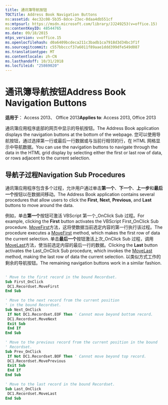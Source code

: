 ```yaml
---
title: 通讯簿导航按钮
TOCTitle: Address Book Navigation Buttons
ms:assetid: 4ec32c08-5b35-8dce-23ec-0daa4db551cf
ms:mtpsurl: https://msdn.microsoft.com/library/JJ249253(v=office.15)
ms:contentKeyID: 48544765
ms.date: 09/18/2015
mtps_version: v=office.15
ms.openlocfilehash: d0a6409bcdeca211c3badb1ca7918d3d34bc3f1f
ms.sourcegitcommit: c557bbcccf37a6011f89aae1ddd399dfe549d087
ms.translationtype: MT
ms.contentlocale: zh-CN
ms.lasthandoff: 10/31/2018
ms.locfileid: "25869020"
---
```

# <a name="address-book-navigation-buttons"></a><span data-ttu-id="13482-102">通讯簿导航按钮</span><span class="sxs-lookup"><span data-stu-id="13482-102">Address Book Navigation Buttons</span></span>


<span data-ttu-id="13482-103">**适用于**： Access 2013、 Office 2013</span><span class="sxs-lookup"><span data-stu-id="13482-103">**Applies to**: Access 2013, Office 2013</span></span>

<span data-ttu-id="13482-104">通讯簿应用程序底部的网页中显示的导航按钮。</span><span class="sxs-lookup"><span data-stu-id="13482-104">The Address Book application displays the navigation buttons at the bottom of the webpage.</span></span> <span data-ttu-id="13482-105">您可以使用导航按钮，通过选择第一行或最后一行数据或与当前行相邻的行，在 HTML 网格显示中导航数据。</span><span class="sxs-lookup"><span data-stu-id="13482-105">You can use the navigation buttons to navigate through the data in the HTML grid display by selecting either the first or last row of data, or rows adjacent to the current selection.</span></span>

## <a name="navigation-sub-procedures"></a><span data-ttu-id="13482-106">导航子过程</span><span class="sxs-lookup"><span data-stu-id="13482-106">Navigation Sub Procedures</span></span>

<span data-ttu-id="13482-107">通讯簿应用程序包含多个过程，允许用户通过单击**第一个**、**下一个**、**上一步**和**最后一个**按钮以在数据间移动。</span><span class="sxs-lookup"><span data-stu-id="13482-107">The Address Book application contains several procedures that allow users to click the **First**, **Next**, **Previous**, and **Last** buttons to move around the data.</span></span>

<span data-ttu-id="13482-108">例如，单击**第一个**按钮可激活 VBScript 第一个\_OnClick Sub 过程。</span><span class="sxs-lookup"><span data-stu-id="13482-108">For example, clicking the **First** button activates the VBScript First\_OnClick Sub procedure.</span></span> <span data-ttu-id="13482-109">[MoveFirst](movefirst-movelast-movenext-and-moveprevious-methods-rds.md)方法，这将使数据当前选定内容的第一行执行该过程。</span><span class="sxs-lookup"><span data-stu-id="13482-109">The procedure executes a [MoveFirst](movefirst-movelast-movenext-and-moveprevious-methods-rds.md) method, which makes the first row of data the current selection.</span></span> <span data-ttu-id="13482-110">单击**最后一个**按钮激活上次\_OnClick Sub 过程，调用[MoveLast](movefirst-movelast-movenext-and-moveprevious-methods-rds.md)方法，使当前选定内容的最后一行的数据。</span><span class="sxs-lookup"><span data-stu-id="13482-110">Clicking the **Last** button activates the Last\_OnClick Sub procedure, which invokes the [MoveLast](movefirst-movelast-movenext-and-moveprevious-methods-rds.md) method, making the last row of data the current selection.</span></span> <span data-ttu-id="13482-111">以类似方式工作的剩余的导航按钮。</span><span class="sxs-lookup"><span data-stu-id="13482-111">The remaining navigation buttons work in a similar fashion.</span></span>

```vb 
 
' Move to the first record in the bound Recordset. 
Sub First_OnClick 
 DC1.Recordset.MoveFirst 
End Sub 
 
' Move to the next record from the current position 
' in the bound Recordset. 
Sub Next_OnClick 
 If Not DC1.Recordset.EOF Then ' Cannot move beyond bottom record. 
 DC1.Recordset.MoveNext 
 Exit Sub 
 End If 
End Sub 
 
' Move to the previous record from the current position in the bound 
' Recordset. 
Sub Prev_OnClick 
 If Not DC1.Recordset.BOF Then ' Cannot move beyond top record. 
 DC1.Recordset.MovePrevious 
 Exit Sub 
 End If 
End Sub 
 
' Move to the last record in the bound Recordset. 
Sub Last_OnClick 
 DC1.Recordset.MoveLast 
End Sub 
```

